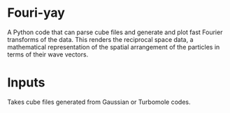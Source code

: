 # Fouri-yay 

A Python code that can parse cube files and generate and plot fast Fourier transforms of the data. This renders the reciprocal space data, a mathematical representation of the spatial arrangement of the particles in terms of their wave vectors. 

# Inputs

Takes cube files generated from Gaussian or Turbomole codes. 

